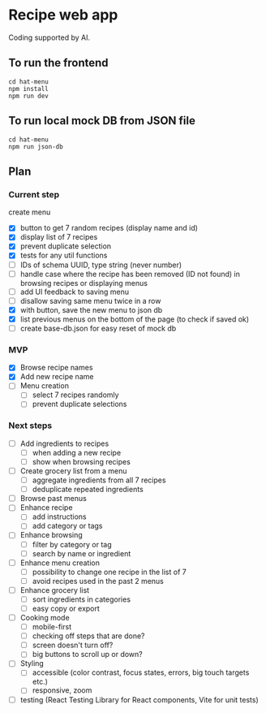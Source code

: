 # Recipe web app

Coding supported by AI.

## To run the frontend
```
cd hat-menu
npm install
npm run dev
```

## To run local mock DB from JSON file
```
cd hat-menu
npm run json-db
```

## Plan

### Current step
create menu
- [x] button to get 7 random recipes (display name and id)
- [x] display list of 7 recipes
- [x] prevent duplicate selection
- [x] tests for any util functions
- [ ] IDs of schema UUID, type string (never number)
- [ ] handle case where the recipe has been removed (ID not found) in browsing recipes or displaying menus
- [ ] add UI feedback to saving menu
- [ ] disallow saving same menu twice in a row
- [x] with button, save the new menu to json db
- [x] list previous menus on the bottom of the page (to check if saved ok)
- [ ] create base-db.json for easy reset of mock db

### MVP
- [x] Browse recipe names
- [x] Add new recipe name
- [ ] Menu creation
    - [ ] select 7 recipes randomly
    - [ ] prevent duplicate selections

### Next steps
- [ ] Add ingredients to recipes
    - [ ] when adding a new recipe
    - [ ] show when browsing recipes
- [ ] Create grocery list from a menu
    - [ ] aggregate ingredients from all 7 recipes
    - [ ] deduplicate repeated ingredients
- [ ] Browse past menus
- [ ] Enhance recipe
    - [ ] add instructions
    - [ ] add category or tags
- [ ] Enhance browsing
    - [ ] filter by category or tag
    - [ ] search by name or ingredient
- [ ] Enhance menu creation
    - [ ] possibility to change one recipe in the list of 7
    - [ ] avoid recipes used in the past 2 menus
- [ ] Enhance grocery list
    - [ ] sort ingredients in categories
    - [ ] easy copy or export
- [ ] Cooking mode
    - [ ] mobile-first
    - [ ] checking off steps that are done?
    - [ ] screen doesn't turn off?
    - [ ] big buttons to scroll up or down?
- [ ] Styling
    - [ ] accessible (color contrast, focus states, errors, big touch targets etc.)
    - [ ] responsive, zoom
- [ ] testing (React Testing Library for React components, Vite for unit tests)